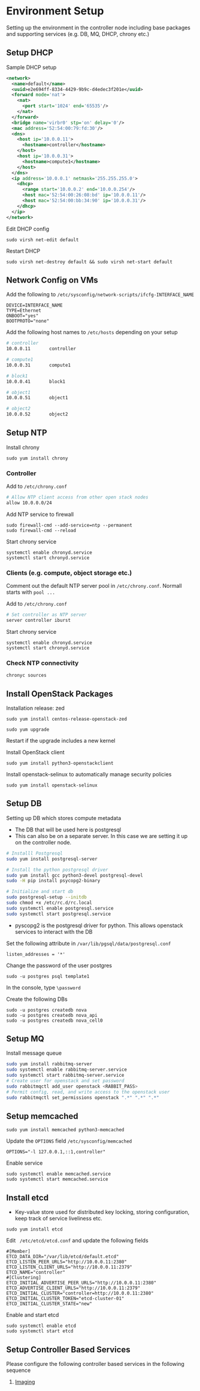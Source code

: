 # Environment Setup
Setting up the environment in the controller node including base packages and supporting services (e.g. DB, MQ, DHCP, chrony etc.)
## Setup DHCP
Sample DHCP setup
```xml
<network>
  <name>default</name>
  <uuid>e2e694ff-8334-4429-9b9c-d4edec3f201e</uuid>
  <forward mode='nat'>
    <nat>
      <port start='1024' end='65535'/>
    </nat>
  </forward>
  <bridge name='virbr0' stp='on' delay='0'/>
  <mac address='52:54:00:79:fd:30'/>
  <dns>
    <host ip='10.0.0.11'>
      <hostname>controller</hostname>
    </host>
    <host ip='10.0.0.31'>
      <hostname>compute1</hostname>
    </host>
  </dns>
  <ip address='10.0.0.1' netmask='255.255.255.0'>
    <dhcp>
      <range start='10.0.0.2' end='10.0.0.254'/>
      <host mac='52:54:00:26:08:bd' ip='10.0.0.11'/>
      <host mac='52:54:00:bb:34:90' ip='10.0.0.31'/>
    </dhcp>
  </ip>
</network>
```

Edit DHCP config
```
sudo virsh net-edit default
```

Restart DHCP
```
sudo virsh net-destroy default && sudo virsh net-start default
```

## Network Config on VMs
Add the following to `/etc/sysconfig/network-scripts/ifcfg-INTERFACE_NAME`
```
DEVICE=INTERFACE_NAME
TYPE=Ethernet
ONBOOT="yes"
BOOTPROTO="none"
```

Add the following host names to `/etc/hosts` depending on your setup
```bash
# controller
10.0.0.11       controller

# compute1
10.0.0.31       compute1

# block1
10.0.0.41       block1

# object1
10.0.0.51       object1

# object2
10.0.0.52       object2
```

## Setup NTP
Install chrony
```
sudo yum install chrony
```

### Controller
Add to `/etc/chrony.conf`
```bash
# Allow NTP client access from other open stack nodes
allow 10.0.0.0/24
```

Add NTP service to firewall
```
sudo firewall-cmd --add-service=ntp --permanent
sudo firewall-cmd --reload
```

Start chrony service
```
systemctl enable chronyd.service
systemctl start chronyd.service
```

### Clients (e.g. compute, object storage etc.)
Comment out the default NTP server pool in `/etc/chrony.conf`. Normall starts with  `pool ...`

Add to `/etc/chrony.conf`
```bash
# Set controller as NTP server
server controller iburst
```

Start chrony service
```
systemctl enable chronyd.service
systemctl start chronyd.service
```

### Check NTP connectivity
```
chronyc sources
```

## Install OpenStack Packages
Installation release: zed
```
sudo yum install centos-release-openstack-zed
```

```
sudo yum upgrade
```

Restart if the upgrade includes a new kernel

Install OpenStack client
```
sudo yum install python3-openstackclient
```

Install openstack-selinux to automatically manage security policies
```
sudo yum install openstack-selinux
```

## Setup DB
Setting up DB which stores compute metadata
- The DB that will be used here is postgresql
- This can also be on a separate server. In this case we are setting it up on the controller node.

```bash
# Installl Postgresql
sudo yum install postgresql-server

# Install the python postgresql driver
sudo yum install gcc python3-devel postgresql-devel
sudo -H pip install psycopg2-binary

# Initialize and start db
sudo postgresql-setup --initdb
sudo chmod +x /etc/rc.d/rc.local
sudo systemctl enable postgresql.service
sudo systemctl start postgresql.service
```
- pyscopg2 is the postgresql driver for python. This allows openstack services to interact with the DB

Set the following attribute in `/var/lib/pgsql/data/postgresql.conf`
```
listen_addresses = '*' 
```

Change the password of the user postgres
```
sudo -u postgres psql template1
```

In the console, type `\password`


Create the following DBs
```
sudo -u postgres createdb nova
sudo -u postgres createdb nova_api
sudo -u postgres createdb nova_cell0
```

## Setup MQ
Install message queue

``` bash
sudo yum install rabbitmq-server
sudo systemctl enable rabbitmq-server.service
sudo systemctl start rabbitmq-server.service
# Create user for openstack and set password
sudo rabbitmqctl add_user openstack <RABBIT_PASS>
# Permit config, read, and write access to the openstack user
sudo rabbitmqctl set_permissions openstack ".*" ".*" ".*"
```

## Setup memcached

```
sudo yum install memcached python3-memcached
```
Update the `OPTIONS` field `/etc/sysconfig/memcached`
```
OPTIONS="-l 127.0.0.1,::1,controller"
```
Enable service
```
sudo systemctl enable memcached.service
sudo systemctl start memcached.service
```

## Install etcd
- Key-value store used for distributed key locking, storing configuration, keep track of service liveliness etc.
```
sudo yum install etcd
```

Edit ` /etc/etcd/etcd.conf` and update the following fields

```
#[Member]
ETCD_DATA_DIR="/var/lib/etcd/default.etcd"
ETCD_LISTEN_PEER_URLS="http://10.0.0.11:2380"
ETCD_LISTEN_CLIENT_URLS="http://10.0.0.11:2379"
ETCD_NAME="controller"
#[Clustering]
ETCD_INITIAL_ADVERTISE_PEER_URLS="http://10.0.0.11:2380"
ETCD_ADVERTISE_CLIENT_URLS="http://10.0.0.11:2379"
ETCD_INITIAL_CLUSTER="controller=http://10.0.0.11:2380"
ETCD_INITIAL_CLUSTER_TOKEN="etcd-cluster-01"
ETCD_INITIAL_CLUSTER_STATE="new"
```
Enable and start etcd
```
sudo systemctl enable etcd
sudo systemctl start etcd
```

## Setup Controller Based Services

Please configure the following controller based services in the following sequence

1. [Imaging](Imaging.md)
